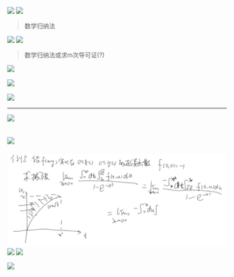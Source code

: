 ![](2022-03-10-18-59-43.png)
![](2022-03-10-19-33-04.png)
>数学归纳法

![](2022-03-10-18-55-43.png)
![](2022-03-10-19-01-00.png)
> 数学归纳法或求m次导可证(?)

![](2022-03-10-19-43-17.png)

![](2022-03-10-19-44-25.png)


![](2022-03-10-19-44-49.png)

---

![](2022-03-25-13-43-21.png)

![](2022-03-25-13-50-27.png)
---
![](2022-04-08-14-47-29.png)
![](2022-04-08-14-48-51.png)
![](2022-04-08-14-48-20.png)

![](2022-04-08-15-09-21.png)